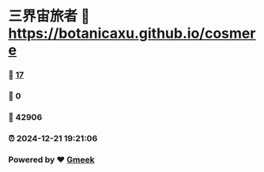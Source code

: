 # 三界宙旅者 :link: https://botanicaxu.github.io/cosmere 
### :page_facing_up: [17](https://botanicaxu.github.io/cosmere/tag.html) 
### :speech_balloon: 0 
### :hibiscus: 42906 
### :alarm_clock: 2024-12-21 19:21:06 
### Powered by :heart: [Gmeek](https://github.com/Meekdai/Gmeek)
